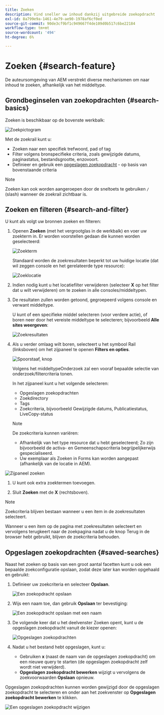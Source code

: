 ```yaml
---
title: Zoeken
description: Vind sneller uw inhoud dankzij uitgebreide zoekopdracht
exl-id: 8a799e9a-1461-4e79-ae90-1978af6cf0ed
source-git-commit: 90de3cf9bf1c949667f4de109d0b517c6be22184
workflow-type: tm+mt
source-wordcount: '494'
ht-degree: 6%

---
```


# Zoeken {#search-feature}

De auteursomgeving van AEM verstrekt diverse mechanismen om naar inhoud te zoeken, afhankelijk van het middeltype.

## Grondbeginselen van zoekopdrachten {#search-basics}

Zoeken is beschikbaar op de bovenste werkbalk:

![Zoekpictogram](/help/sites-cloud/authoring/assets/search-icon.png)

Met de zoekrail kunt u:

* Zoeken naar een specifiek trefwoord, pad of tag
* Filter volgens bronspecifieke criteria, zoals gewijzigde datums, paginastatus, bestandsgrootte, enzovoort.
* Definieer en gebruik een [opgeslagen zoekopdracht](#saved-searches) - op basis van bovenstaande criteria

>[!NOTE]
>
>Zoeken kan ook worden aangeroepen door de sneltoets te gebruiken `/` (slash) wanneer de zoekrail zichtbaar is.

## Zoeken en filteren {#search-and-filter}

U kunt als volgt uw bronnen zoeken en filteren:

1. Openen **Zoeken** (met het vergrootglas in de werkbalk) en voer uw zoekterm in. Er worden voorstellen gedaan die kunnen worden geselecteerd:

   ![Zoekterm](/help/sites-cloud/authoring/assets/search-term.png)

   Standaard worden de zoekresultaten beperkt tot uw huidige locatie (dat wil zeggen console en het gerelateerde type resource):

   ![Zoeklocatie](/help/sites-cloud/authoring/assets/search-term-location.png)

1. Indien nodig kunt u het locatiefilter verwijderen (selecteer **X** op het filter dat u wilt verwijderen) om te zoeken in alle consoles/middeltypen.
1. De resultaten zullen worden getoond, gegroepeerd volgens console en verwant middeltype.

   U kunt of een specifieke middel selecteren (voor verdere actie), of boren neer door het vereiste middeltype te selecteren; bijvoorbeeld **Alle sites weergeven**:

   ![Zoekresultaten](/help/sites-cloud/authoring/assets/search-results.png)

1. Als u verder omlaag wilt boren, selecteert u het symbool Rail (linksboven) om het zijpaneel te openen **Filters en opties**.

   ![Spoorstaaf, knop](/help/sites-cloud/authoring/assets/rail-button.png)

   Volgens het middeltypeOnderzoek zal een vooraf bepaalde selectie van onderzoek/filtercriteria tonen.

   In het zijpaneel kunt u het volgende selecteren:

   * Opgeslagen zoekopdrachten
   * Zoekdirectory
   * Tags
   * Zoekcriteria, bijvoorbeeld Gewijzigde datums, Publicatiestatus, LiveCopy-status

   >[!NOTE]
   >
   >De zoekcriteria kunnen variëren:
   >
   >* Afhankelijk van het type resource dat u hebt geselecteerd; Zo zijn bijvoorbeeld de activa- en Gemeenschapscriteria begrijpelijkerwijs gespecialiseerd.
   >* Uw exemplaar als Zoeken in Forms kan worden aangepast (afhankelijk van de locatie in AEM).


<!--
  >* Your instance as the [Search Forms](/help/sites-administering/search-forms.md) can be customized (appropriate to the location within AEM).
  -->

![Zijpaneel zoeken](/help/sites-cloud/authoring/assets/search-side-panel.png)

1. U kunt ook extra zoektermen toevoegen.

1. Sluit **Zoeken** met de **X** (rechtsboven).

>[!NOTE]
>
>Zoekcriteria blijven bestaan wanneer u een item in de zoekresultaten selecteert.
>
>Wanneer u een item op de pagina met zoekresultaten selecteert en vervolgens terugkeert naar de zoekpagina nadat u de knop Terug in de browser hebt gebruikt, blijven de zoekcriteria behouden.

## Opgeslagen zoekopdrachten {#saved-searches}

Naast het zoeken op basis van een groot aantal facetten kunt u ook een bepaalde zoekconfiguratie opslaan, zodat deze later kan worden opgehaald en gebruikt:

1. Definieer uw zoekcriteria en selecteer **Opslaan**.

   ![Een zoekopdracht opslaan](/help/sites-cloud/authoring/assets/search-side-panel.png)

1. Wijs een naam toe, dan gebruik **Opslaan** ter bevestiging:

   ![Een zoekopdracht opslaan met een naam](/help/sites-cloud/authoring/assets/search-save-name.png)

1. De volgende keer dat u het deelvenster Zoeken opent, kunt u de opgeslagen zoekopdracht vanuit de kiezer openen:

   ![Opgeslagen zoekopdrachten](/help/sites-cloud/authoring/assets/saved-searches.png)

1. Nadat u het bestand hebt opgeslagen, kunt u:

   * Gebruiken **x** (naast de naam van de opgeslagen zoekopdracht) om een nieuwe query te starten (de opgeslagen zoekopdracht zelf wordt niet verwijderd).
   * **Opgeslagen zoekopdracht bewerken** wijzigt u vervolgens de zoekvoorwaarden **Opslaan** opnieuw.

Opgeslagen zoekopdrachten kunnen worden gewijzigd door de opgeslagen zoekopdracht te selecteren en onder aan het zoekvenster op **Opgeslagen zoekopdracht bewerken** te klikken.

![Een opgeslagen zoekopdracht wijzigen](/help/sites-cloud/authoring/assets/saved-searches-modify.png)
